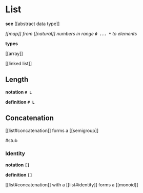 # List

**see** [[abstract data type]]

_[[map]] from [[natural]] numbers in range **`0 ... *`** to elements_

**types**

[[array]]

[[linked list]]

## Length

**notation** **`# L`**

**definition** **`# L`**

## Concatenation

[[list#concatenation]] forms a [[semigroup]]

#stub

### Identity

**notation** **`[]`**

**definition** **`[]`**

[[list#concatenation]] with a [[list#identity]] forms a [[monoid]]
